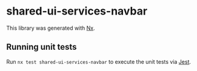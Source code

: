 # shared-ui-services-navbar

This library was generated with [Nx](https://nx.dev).

## Running unit tests

Run `nx test shared-ui-services-navbar` to execute the unit tests via [Jest](https://jestjs.io).
